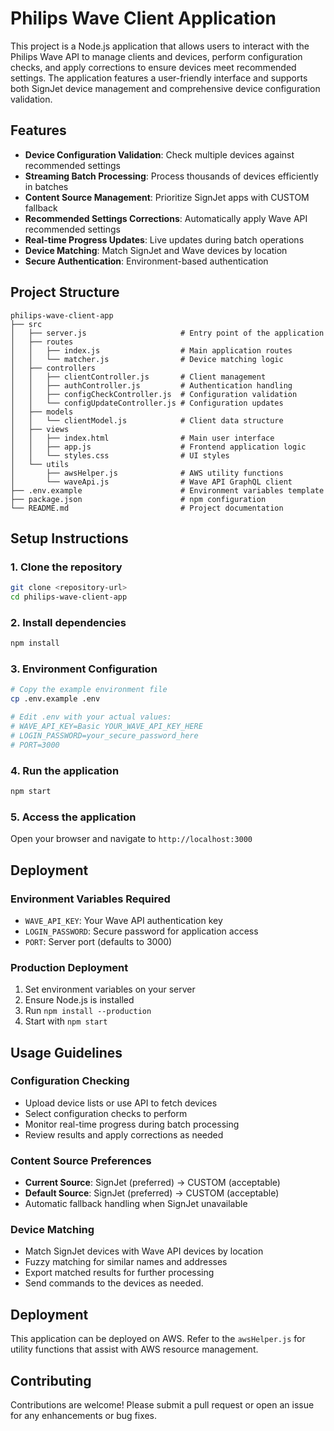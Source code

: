 # Philips Wave Client Application

This project is a Node.js application that allows users to interact with the Philips Wave API to manage clients and devices, perform configuration checks, and apply corrections to ensure devices meet recommended settings. The application features a user-friendly interface and supports both SignJet device management and comprehensive device configuration validation.

## Features

- **Device Configuration Validation**: Check multiple devices against recommended settings
- **Streaming Batch Processing**: Process thousands of devices efficiently in batches
- **Content Source Management**: Prioritize SignJet apps with CUSTOM fallback
- **Recommended Settings Corrections**: Automatically apply Wave API recommended settings  
- **Real-time Progress Updates**: Live updates during batch operations
- **Device Matching**: Match SignJet and Wave devices by location
- **Secure Authentication**: Environment-based authentication

## Project Structure

```
philips-wave-client-app
├── src
│   ├── server.js                     # Entry point of the application
│   ├── routes
│   │   ├── index.js                  # Main application routes
│   │   └── matcher.js                # Device matching logic
│   ├── controllers
│   │   ├── clientController.js       # Client management
│   │   ├── authController.js         # Authentication handling
│   │   ├── configCheckController.js  # Configuration validation
│   │   └── configUpdateController.js # Configuration updates
│   ├── models
│   │   └── clientModel.js            # Client data structure
│   ├── views
│   │   ├── index.html                # Main user interface
│   │   ├── app.js                    # Frontend application logic
│   │   └── styles.css                # UI styles
│   └── utils
│       ├── awsHelper.js              # AWS utility functions
│       └── waveApi.js                # Wave API GraphQL client
├── .env.example                      # Environment variables template
├── package.json                      # npm configuration
└── README.md                         # Project documentation
```

## Setup Instructions

### 1. Clone the repository
```bash
git clone <repository-url>
cd philips-wave-client-app
```

### 2. Install dependencies
```bash
npm install
```

### 3. Environment Configuration
```bash
# Copy the example environment file
cp .env.example .env

# Edit .env with your actual values:
# WAVE_API_KEY=Basic YOUR_WAVE_API_KEY_HERE
# LOGIN_PASSWORD=your_secure_password_here
# PORT=3000
```

### 4. Run the application
```bash
npm start
```

### 5. Access the application
Open your browser and navigate to `http://localhost:3000`

## Deployment

### Environment Variables Required
- `WAVE_API_KEY`: Your Wave API authentication key
- `LOGIN_PASSWORD`: Secure password for application access
- `PORT`: Server port (defaults to 3000)

### Production Deployment
1. Set environment variables on your server
2. Ensure Node.js is installed
3. Run `npm install --production`
4. Start with `npm start`

## Usage Guidelines

### Configuration Checking
- Upload device lists or use API to fetch devices
- Select configuration checks to perform
- Monitor real-time progress during batch processing
- Review results and apply corrections as needed

### Content Source Preferences
- **Current Source**: SignJet (preferred) → CUSTOM (acceptable)
- **Default Source**: SignJet (preferred) → CUSTOM (acceptable)
- Automatic fallback handling when SignJet unavailable

### Device Matching
- Match SignJet devices with Wave API devices by location
- Fuzzy matching for similar names and addresses
- Export matched results for further processing
- Send commands to the devices as needed.

## Deployment

This application can be deployed on AWS. Refer to the `awsHelper.js` for utility functions that assist with AWS resource management.

## Contributing

Contributions are welcome! Please submit a pull request or open an issue for any enhancements or bug fixes.